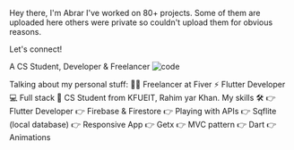 Hey there, I'm Abrar 
I've worked on 80+ projects. Some of them are uploaded here others were private so couldn't upload them for obvious reasons.

Let's connect!
      
A CS Student, Developer & Freelancer
![code](https://user-images.githubusercontent.com/84737324/141446986-e7d64c48-fe37-4940-b3bc-aa148e2bb6bf.gif)


Talking about my personal stuff:
🙋‍♂️ Freelancer at Fiver
⚡ Flutter Developer
💻 Full stack
📑 CS Student from KFUEIT, Rahim yar Khan.
My skills 🛠
👉 Flutter Developer
👉 Firebase & Firestore
👉 Playing with APIs
👉 Sqflite (local database)
👉 Responsive App
👉 Getx
👉 MVC pattern
👉 Dart
👉 Animations



